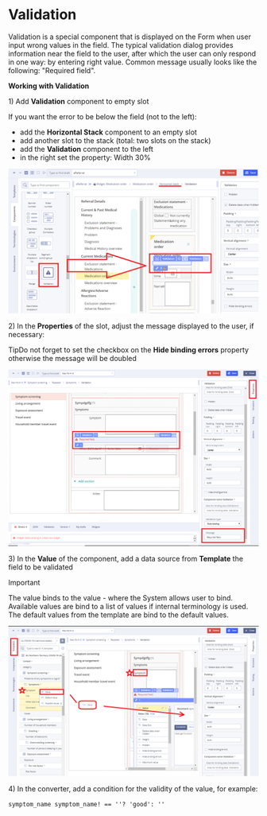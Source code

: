 # Validation

Validation is a special component that is displayed on the Form when user input wrong values in the field. The typical validation dialog provides information near the field to the user, after which the user can only respond in one way: by entering right value. Common message usually looks like the following: "Required field". 

**Working with Validation**

1\) Add **Validation** component to empty slot

If you want the error to be below the field \(not to the left\):

* add the **Horizontal Stack** component to an empty slot
* add another slot to the stack \(total: two slots on the stack\)
* add the **Validation** component to the left
* in the right set the property: Width 30%

![](../.gitbook/assets/34839668.png)

2\) In the **Properties** of the slot, adjust the message displayed to the user, if necessary:

TipDo not forget to set the checkbox on the **Hide binding errors** property otherwise the message will be doubled

![](../.gitbook/assets/34840936.png)

3\) In the **Value** of the component, add a data source from **Template** the field to be validated

Important

The value binds to the value - where the System allows user to bind. Available values are bind to a list of values if internal terminology is used. The default values from the template are bind to the default values.

![](../.gitbook/assets/34840933.png)

4\) In the converter, add a condition for the validity of the value, for example:

```text
symptom_name symptom_name! == ''? 'good': ''
```

